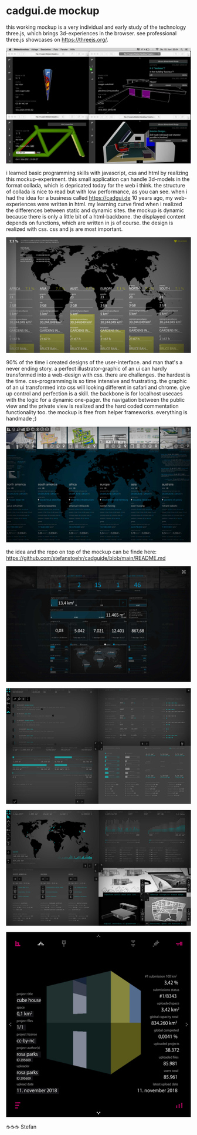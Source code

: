 # cadgui.de mockup

this working mockup is a very individual and early study of the technology three.js, which brings 3d-experiences in the browser. see professional three.js showcases on https://threejs.org/.

![screenshot](https://raw.githubusercontent.com/stefanstoehr/cadguide/main/img/18.png)

i learned basic programming skills with javascript, css and html by realizing this mockup-experiment. this small application can handle 3d-models in the format collada, which is depricated today for the web i think. the structure of collada is nice to read but with low performance, as you can see. when i had the idea for a business called https://cadgui.de 10 years ago, my web-experiences were written in html. my learning curve fired when i realized the differences between static and dynamic sites. the mockup is dynamic because there is only a little bit of a html-backbone. the displayed content depends on functions, which are written in js of course. the design is realized with css. css and js are most important.

![early ui](https://raw.githubusercontent.com/stefanstoehr/mockup/main/img-readme/1.jpg)

90% of the time i created designs of the user-interface. and man that's a never ending story. a perfect illustrator-graphic of an ui can hardly transformed into a web-design with css. there are challenges. the hardest is the time. css-programming is so time intensive and frustrating. the graphic of an ui transformed into css will looking different in safari and chrome. give up control and perfection is a skill. the backbone is for localhost usecaes with the logic for a dynamic one-pager. the navigation between the public view and the private view is realized and the hard coded commentation functionality too. the mockup is free from helper frameworks. everything is handmade ;)

![more ui](https://raw.githubusercontent.com/stefanstoehr/mockup/main/img-readme/2.jpg)

the idea and the repo on top of the mockup can be finde here: https://github.com/stefanstoehr/cadguide/blob/main/README.md

![and more ui](https://raw.githubusercontent.com/stefanstoehr/mockup/main/img-readme/5.jpg)

![never ending ui](https://raw.githubusercontent.com/stefanstoehr/mockup/main/img-readme/6.jpg)

![last ui](https://raw.githubusercontent.com/stefanstoehr/mockup/main/img-readme/7.jpg)

![the very last ui](https://raw.githubusercontent.com/stefanstoehr/mockup/main/img-readme/8.jpg)

:coffee::coffee::coffee: Stefan
